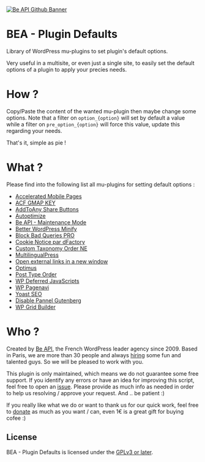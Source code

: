 <a href="https://beapi.fr">![Be API Github Banner](banner-github.png)</a>

# BEA - Plugin Defaults

Library of WordPress mu-plugins to set plugin's default options.

Very useful in a multisite, or even just a single site, to easily set the default options of a plugin to apply your precies needs.

# How ?

Copy/Paste the content of the wanted mu-plugin then maybe change some options. Note that a filter on `option_{option}` will set by default a value while a filter on `pre_option_{option}` will force this value, update this regarding your needs.

That's it, simple as pie !

# What ?

Please find into the following list all mu-plugins for setting default options :

* [Accelerated Mobile Pages](https://github.com/BeAPI/bea-plugin-defaults/blob/master/default-accelerated-mobile-pages)
* [ACF GMAP KEY](https://github.com/BeAPI/bea-plugin-defaults/blob/master/default-acf-gmaps-key.php)
* [AddToAny Share Buttons](https://github.com/BeAPI/bea-plugin-defaults/blob/master/default-add-to-any.php)
* [Autoptimize](https://github.com/BeAPI/bea-plugin-defaults/blob/master/default-autoptimize.php)
* [Be API - Maintenance Mode](https://github.com/BeAPI/bea-plugin-defaults/blob/master/default-beapi-maintenance-mode.php)
* [Better WordPress Minify](https://github.com/BeAPI/bea-plugin-defaults/blob/master/default-bwp-minify.php)
* [Block Bad Queries PRO](https://github.com/BeAPI/bea-plugin-defaults/blob/master/default-bbq.php)
* [Cookie Notice par dFactory](https://github.com/BeAPI/bea-plugin-defaults/blob/master/default-cookie-notice.php)
* [Custom Taxonomy Order NE](https://github.com/BeAPI/bea-plugin-defaults/blob/master/default-custom-order-taxonomy-ne.php)
* [MultilingualPress](https://github.com/BeAPI/bea-plugin-defaults/blob/master/default-mlp.php)
* [Open external links in a new window](https://github.com/BeAPI/bea-plugin-defaults/blob/master/default-open-external-links.php)
* [Optimus](https://github.com/BeAPI/bea-plugin-defaults/blob/master/default-optimus.php)
* [Post Type Order](https://github.com/BeAPI/bea-plugin-defaults/blob/master/default-post-type-order.php)
* [WP Deferred JavaScripts](https://github.com/BeAPI/bea-plugin-defaults/blob/master/default-wp-deffer.php)
* [WP Pagenavi](https://github.com/BeAPI/bea-plugin-defaults/blob/master/default-wp-pagenavi.php)
* [Yoast SEO](https://github.com/BeAPI/bea-plugin-defaults/blob/master/default-wpseo.php)
* [Disable Pannel Gutenberg](https://github.com/BeAPI/bea-plugin-defaults/blob/master/default-disable-pannel-gutenberg.php)
* [WP Grid Builder](https://github.com/BeAPI/bea-plugin-defaults/blob/master/default-wpgb.php)
# Who ?

Created by [Be API](https://beapi.fr), the French WordPress leader agency since 2009. Based in Paris, we are more than 30 people and always [hiring](https://beapi.workable.com) some fun and talented guys. So we will be pleased to work with you.

This plugin is only maintained, which means we do not guarantee some free support. If you identify any errors or have an idea for improving this script, feel free to open an [issue](../../issues/new). Please provide as much info as needed in order to help us resolving / approve your request. And .. be patient :)

If you really like what we do or want to thank us for our quick work, feel free to [donate](https://www.paypal.me/BeAPI) as much as you want / can, even 1€ is a great gift for buying cofee :)

## License

BEA - Plugin Defaults is licensed under the [GPLv3 or later](LICENSE.md).
